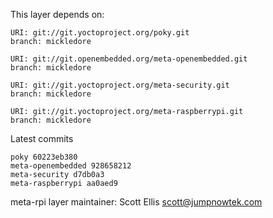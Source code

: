 This layer depends on:

    URI: git://git.yoctoproject.org/poky.git
    branch: mickledore

    URI: git://git.openembedded.org/meta-openembedded.git
    branch: mickledore

    URI: git://git.yoctoproject.org/meta-security.git
    branch: mickledore

    URI: git://git.yoctoproject.org/meta-raspberrypi.git
    branch: mickledore

Latest commits

    poky 60223eb380
    meta-openembedded 928658212
    meta-security d7db0a3
    meta-raspberrypi aa0aed9

meta-rpi layer maintainer: Scott Ellis <scott@jumpnowtek.com>

